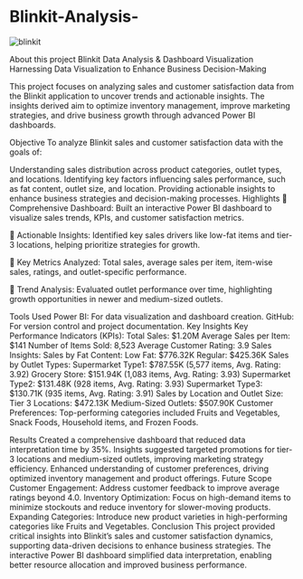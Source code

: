 # Blinkit-Analysis-
![blinkit](https://github.com/user-attachments/assets/5f013aa6-fa76-4742-b0e8-0c5daf3bb0a2)


About this project
Blinkit Data Analysis & Dashboard Visualization
Harnessing Data Visualization to Enhance Business Decision-Making

This project focuses on analyzing sales and customer satisfaction data from the Blinkit application to uncover trends and actionable insights. The insights derived aim to optimize inventory management, improve marketing strategies, and drive business growth through advanced Power BI dashboards.

Objective
To analyze Blinkit sales and customer satisfaction data with the goals of:

Understanding sales distribution across product categories, outlet types, and locations.
Identifying key factors influencing sales performance, such as fat content, outlet size, and location.
Providing actionable insights to enhance business strategies and decision-making processes.
Highlights
🔶 Comprehensive Dashboard: Built an interactive Power BI dashboard to visualize sales trends, KPIs, and customer satisfaction metrics.

🔶 Actionable Insights: Identified key sales drivers like low-fat items and tier-3 locations, helping prioritize strategies for growth.

🔶 Key Metrics Analyzed: Total sales, average sales per item, item-wise sales, ratings, and outlet-specific performance.

🔶 Trend Analysis: Evaluated outlet performance over time, highlighting growth opportunities in newer and medium-sized outlets.

Tools Used
Power BI: For data visualization and dashboard creation.
GitHub: For version control and project documentation.
Key Insights
Key Performance Indicators (KPIs):
Total Sales: $1.20M
Average Sales per Item: $141
Number of Items Sold: 8,523
Average Customer Rating: 3.9
Sales Insights:
Sales by Fat Content:
Low Fat: $776.32K
Regular: $425.36K
Sales by Outlet Types:
Supermarket Type1: $787.55K (5,577 items, Avg. Rating: 3.92)
Grocery Store: $151.94K (1,083 items, Avg. Rating: 3.93)
Supermarket Type2: $131.48K (928 items, Avg. Rating: 3.93)
Supermarket Type3: $130.71K (935 items, Avg. Rating: 3.91)
Sales by Location and Outlet Size:
Tier 3 Locations: $472.13K
Medium-Sized Outlets: $507.90K
Customer Preferences:
Top-performing categories included Fruits and Vegetables, Snack Foods, Household items, and Frozen Foods.

Results
Created a comprehensive dashboard that reduced data interpretation time by 35%.
Insights suggested targeted promotions for tier-3 locations and medium-sized outlets, improving marketing strategy efficiency.
Enhanced understanding of customer preferences, driving optimized inventory management and product offerings.
Future Scope
Customer Engagement: Address customer feedback to improve average ratings beyond 4.0.
Inventory Optimization: Focus on high-demand items to minimize stockouts and reduce inventory for slower-moving products.
Expanding Categories: Introduce new product varieties in high-performing categories like Fruits and Vegetables.
Conclusion
This project provided critical insights into Blinkit’s sales and customer satisfaction dynamics, supporting data-driven decisions to enhance business strategies. The interactive Power BI dashboard simplified data interpretation, enabling better resource allocation and improved business performance.
